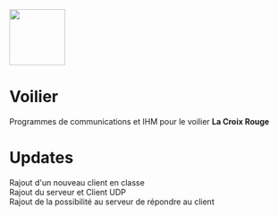 <img src="https://cdn.pixabay.com/photo/2015/08/18/15/57/compass-894377_960_720.jpg" width="100px"/>

# Voilier

Programmes de communications et IHM pour le voilier <b>La Croix Rouge</b>

# Updates

Rajout d'un nouveau client en classe <br>
Rajout du serveur et Client UDP <br>
Rajout de la possibilité au serveur de répondre au client
